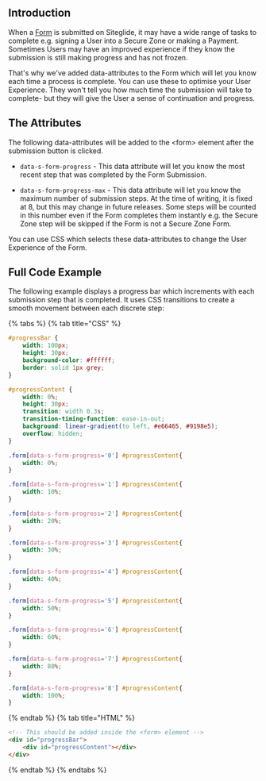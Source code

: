 ## Introduction

When a [Form](https://help.siteglide.com/article/99-forms-getting-started) is submitted on Siteglide, it may have a wide range of tasks to complete e.g. signing a User into a Secure Zone or making a Payment. Sometimes Users may have an improved experience if they know the submission is still making progress and has not frozen.&#x20;

That's why we've added data-attributes to the Form which will let you know each time a process is complete. You can use these to optimise your User Experience. They won't tell you how much time the submission will take to complete- but they will give the User a sense of continuation and progress.&#x20;

## The Attributes

The following data-attributes will be added to the \<form> element after the submission button is clicked.&#x20;

*   `data-s-form-progress` - This data attribute will let you know the most recent step that was completed by the Form Submission.&#x20;

*   `data-s-form-progress-max` - This data attribute will let you know the maximum number of submission steps. At the time of writing, it is fixed at 8, but this may change in future releases. Some steps will be counted in this number even if the Form completes them instantly e.g. the Secure Zone step will be skipped if the Form is not a Secure Zone Form.&#x20;

You can use CSS which selects these data-attributes to change the User Experience of the Form.&#x20;

## Full Code Example

The following example displays a progress bar which increments with each submission step that is completed. It uses CSS transitions to create a smooth movement between each discrete step:

{% tabs %}
{% tab title="CSS" %}
```css
#progressBar {
	width: 100px;
	height: 30px;
	background-color: #ffffff;
	border: solid 1px grey;
}

#progressContent {
	width: 0%;
	height: 30px;
	transition: width 0.3s;
	transition-timing-function: ease-in-out;
	background: linear-gradient(to left, #e66465, #9198e5);
	overflow: hidden;
}

.form[data-s-form-progress='0'] #progressContent{
	width: 0%;
}

.form[data-s-form-progress='1'] #progressContent{
	width: 10%;
}

.form[data-s-form-progress='2'] #progressContent{
	width: 20%;
}

.form[data-s-form-progress='3'] #progressContent{
	width: 30%;
}

.form[data-s-form-progress='4'] #progressContent{
	width: 40%;
}

.form[data-s-form-progress='5'] #progressContent{
	width: 50%;
}

.form[data-s-form-progress='6'] #progressContent{
	width: 60%;
}

.form[data-s-form-progress='7'] #progressContent{
	width: 80%;
}

.form[data-s-form-progress='8'] #progressContent{
	width: 100%;
}
```
{% endtab %}
{% tab title="HTML" %}
```html
<!-- This should be added inside the <form> element -->
<div id="progressBar">
	<div id="progressContent"></div>
</div>
```
{% endtab %}
{% endtabs %} 


